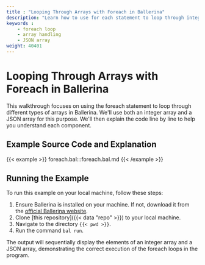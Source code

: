 ```yaml
---
title : "Looping Through Arrays with Foreach in Ballerina"
description: "Learn how to use for each statement to loop through integer and JSON arrays in Ballerina."
keywords :
    - foreach loop
    - array handling
    - JSON array
weight: 40401
---
```


# Looping Through Arrays with Foreach in Ballerina

This walkthrough focuses on using the foreach statement to loop through different types of arrays in Ballerina. We'll use both an integer array and a JSON array for this purpose. We'll then explain the code line by line to help you understand each component.

## Example Source Code and Explanation

{{< example >}}
foreach.bal:::foreach.bal.md
{{< /example >}}

## Running the Example

To run this example on your local machine, follow these steps:

1. Ensure Ballerina is installed on your machine. If not, download it from the [official Ballerina website](https://ballerina.io).
2. Clone [this repository]({{< data "repo" >}}) to your local machine.
3. Navigate to the directory `{{< pwd >}}`.
4. Run the command `bal run`. 

The output will sequentially display the elements of an integer array and a JSON array, demonstrating the correct execution of the foreach loops in the program.
